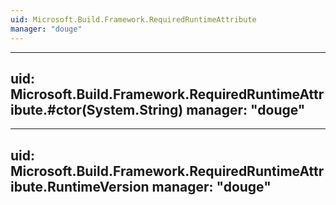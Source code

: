 ```yaml
---
uid: Microsoft.Build.Framework.RequiredRuntimeAttribute
manager: "douge"
---
```


---
uid: Microsoft.Build.Framework.RequiredRuntimeAttribute.#ctor(System.String)
manager: "douge"
---

---
uid: Microsoft.Build.Framework.RequiredRuntimeAttribute.RuntimeVersion
manager: "douge"
---
